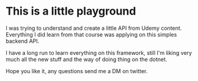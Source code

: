 # This is a little playground

I was trying to understand and create a little API from Udemy content. Everything I did learn from that course was applying on this simples backend API.

I have a long run to learn everything on this framework, still I'm liking very much all the new stuff and the way of doing thing on the dotnet.

Hope you like it, any questions send me a DM on twitter.
